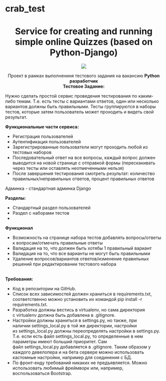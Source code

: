 # crab_test

<h1 align="center">Service for creating and running simple online Quizzes (based on Python-Django)</h1>
<p align="center">

<img src="https://img.shields.io/badge/madeBy-KD3821-lightmaroon" >

<p align="center">Проект в рамках выполнениня тестового задания на вакансию <b>Python разработчик</b><br>
<strong>Тестовое Задание:</strong></p>
<p>
Нужно сделать простой сервис проведения тестирования по каким-либо темам. Т.е. есть тесты с вариантами ответов, один или несколько вариантов должны быть правильными. Тесты группируются в наборы тестов, которые затем пользователь может проходить и видеть свой результат.
</p>
<b>Функциональные части сервиса:</b><br>
<ul>
<li>
Регистрация пользователей</li>
<li>
Аутентификация пользователей</li>
<li>
Зарегистрированные пользователи могут проходить любой из тестовых наборов</li>
<li>
Последовательный ответ на все вопросы, каждый вопрос должен выводится на новой странице с отправкой формы (перескакивать через тесты или оставлять неотмеченными нельзя)</li>
<li>
После завершения тестирования смотреть результат: количество правильных/неправильных ответов, процент правильных ответов</li>
</ul>
<p>Админка - cтандартная админка Django</p>
<b>Разделы:</b><br>
<ul>
<li>
Стандартный раздел пользователей</li>
<li>
Раздел с наборами тестов</li>
<li>
</ul>
<b>Функционал</b><br>
<ul>
<li>
Возможность на странице набора тестов добавлять вопросы/ответы к вопросам/отмечать правильные ответы</li>
<li>
Валидация на то, что должен быть хотябы 1 правильный вариант</li>
<li>
Валидация на то, что все варианты не могут быть правильными</li>
<li>
Удаление вопросов/вариантов ответов/изменение правильных решений при редактировании тестового набора</li>
</ul><br>
<b>Требования:</b><br>
<ul><li>
Код в репозитории на GitHub.</li>
<li>
Список всех зависимостей должен храниться в requirements.txt, соответственно можно установить их командой pip install -r requirements.txt.</li>
<li>
Разработка должны вестись в virtualenv, но сама директория с virtualenv должна быть добавлена в .gitignore.</li>
<li>
Настройки должны храниться в settings.py, но также, при наличии settings_local.py в той же директории, настройки из settings_local.py должны переопределять настройки в settings.py. Т.е. если есть файл settings_local.py, то определенные в нем параметры имеют больший приоритет. Сам файл settings_local.py добавляется в .gitignore. Таким образом у каждого девелопера и на бета сервере можно использовать кастомные настройки, например для соединения с БД.</li>
<li>
По фронт-енду требований никаких не предъявляется.  Можно использовать любимый фреймворк или, например, воспользоваться Bootstrap.</li></ul>
